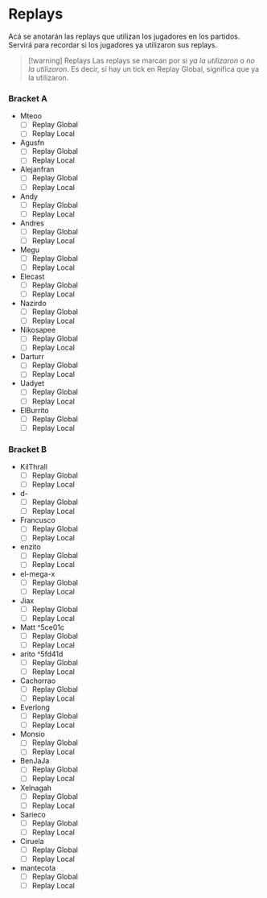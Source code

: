 # Replays
Acá se anotarán las replays que utilizan los jugadores en los partidos. Servirá para recordar si los jugadores ya utilizaron sus replays.

>[!warning] Replays
>Las replays se marcan por si *ya la utilizaron* o *no la utilizaron*. Es decir, si hay un tick en Replay Global, significa que ya la utilizaron.
### Bracket A
- Mteoo
	- [ ] Replay Global
	- [ ] Replay Local
- Agusfn
	- [ ] Replay Global
	- [ ] Replay Local
- Alejanfran
	- [ ] Replay Global
	- [ ] Replay Local
- Andy
	- [ ] Replay Global
	- [ ] Replay Local
- Andres
	- [ ] Replay Global
	- [ ] Replay Local
- Megu
	- [ ] Replay Global
	- [ ] Replay Local
- Elecast
	- [ ] Replay Global
	- [ ] Replay Local
- Nazirdo
	- [ ] Replay Global
	- [ ] Replay Local
- Nikosapee
	- [ ] Replay Global
	- [ ] Replay Local
- Darturr
	- [ ] Replay Global
	- [ ] Replay Local
- Uadyet
	- [ ] Replay Global
	- [ ] Replay Local
- ElBurrito
	- [ ] Replay Global
	- [ ] Replay Local
### Bracket B
- KilThrall
	- [ ] Replay Global
	- [ ] Replay Local
- d-
	- [ ] Replay Global
	- [ ] Replay Local
- Francusco
	- [ ] Replay Global
	- [ ] Replay Local
- enzito
	- [ ] Replay Global
	- [ ] Replay Local
- el-mega-x
	- [ ] Replay Global
	- [ ] Replay Local
- Jiax
	- [ ] Replay Global
	- [ ] Replay Local
- Matt ^5ce01c
	- [ ] Replay Global
	- [ ] Replay Local
- arito ^5fd41d
	- [ ] Replay Global
	- [ ] Replay Local
- Cachorrao
	- [ ] Replay Global
	- [ ] Replay Local
- Everlong
	- [ ] Replay Global
	- [ ] Replay Local
- Monsio
	- [ ] Replay Global
	- [ ] Replay Local
- BenJaJa
	- [ ] Replay Global
	- [ ] Replay Local
- Xelnagah
	- [ ] Replay Global
	- [ ] Replay Local
- Sarieco
	- [ ] Replay Global
	- [ ] Replay Local
- Ciruela
	- [ ] Replay Global
	- [ ] Replay Local
- mantecota
	- [ ] Replay Global
	- [ ] Replay Local